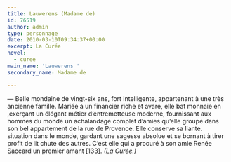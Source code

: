 ```yaml
---
title: Lauwerens (Madame de)
id: 76519
author: admin
type: personnage
date: 2010-03-10T09:34:37+00:00
excerpt: La Curée
novel:
  - curee
main_name: 'Lauwerens '
secondary_name: Madame de

---
```

— Belle mondaine de vingt-six ans, fort intelligente, appartenant à une très ancienne famille. Mariée à un financier riche et avare, elle bat monnaie en ,exerçant un élégant métier d&rsquo;entremetteuse moderne, fournissant aux hommes du monde un achalandage complet d&rsquo;amies qu&rsquo;elle groupe dans son bel appartement de la rue de Provence. Elle conserve sa liante. situation dans le monde, gardant une sagesse absolue et se bornant à tirer profit de lit chute des autres. C&rsquo;est elle qui a procuré à son amie Renée Saccard un premier amant [133]. _(La Curée.)_
